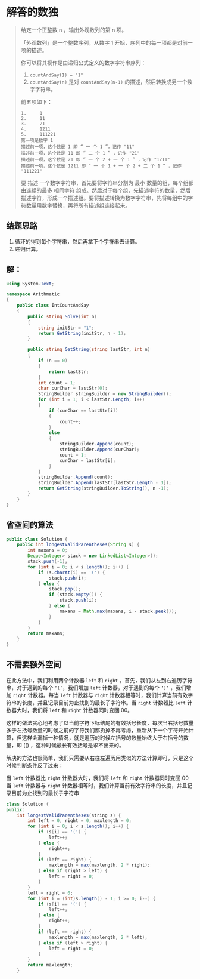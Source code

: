 # 解答的数独

> 给定一个正整数 n ，输出外观数列的第 n 项。
>
> 「外观数列」是一个整数序列，从数字 1 开始，序列中的每一项都是对前一项的描述。
>
> 你可以将其视作是由递归公式定义的数字字符串序列：
>
> 1. `countAndSay(1) = "1"`
> 2. `countAndSay(n)` 是对 `countAndSay(n-1)` 的描述，然后转换成另一个数字字符串。
>
> 前五项如下：
>
> ```
> 1.     1
> 2.     11
> 3.     21
> 4.     1211
> 5.     111221
> 第一项是数字 1 
> 描述前一项，这个数是 1 即 “ 一 个 1 ”，记作 "11"
> 描述前一项，这个数是 11 即 “ 二 个 1 ” ，记作 "21"
> 描述前一项，这个数是 21 即 “ 一 个 2 + 一 个 1 ” ，记作 "1211"
> 描述前一项，这个数是 1211 即 “ 一 个 1 + 一 个 2 + 二 个 1 ” ，记作 "111221"
> ```
>
> 要 描述 一个数字字符串，首先要将字符串分割为 最小 数量的组，每个组都由连续的最多 相同字符 组成。然后对于每个组，先描述字符的数量，然后描述字符，形成一个描述组。要将描述转换为数字字符串，先将每组中的字符数量用数字替换，再将所有描述组连接起来。
>

## 结题思路

1. 循环的得到每个字符串，然后再拿下个字符串去计算。
2. 递归计算。

## 解：

```c#
using System.Text;

namespace Arithmatic
{
    public class IntCountAndSay
    {
        public string Solve(int n)
        {
            string initStr = "1";
            return GetString(initStr, n - 1);
        }

        public string GetString(string lastStr, int n)
        {
            if (n == 0)
            {
                return lastStr;
            }
            int count = 1;
            char curChar = lastStr[0];
            StringBuilder stringBuilder = new StringBuilder();
            for (int i = 1; i < lastStr.Length; i++)
            {
                if (curChar == lastStr[i])
                {
                    count++;
                }
                else
                {
                    stringBuilder.Append(count);
                    stringBuilder.Append(curChar);
                    count = 1;
                    curChar = lastStr[i];
                }
            }
            stringBuilder.Append(count);
            stringBuilder.Append(lastStr[lastStr.Length - 1]);
            return GetString(stringBuilder.ToString(), n -1);
        }
    }
}

```

## 省空间的算法

```java
public class Solution {
    public int longestValidParentheses(String s) {
        int maxans = 0;
        Deque<Integer> stack = new LinkedList<Integer>();
        stack.push(-1);
        for (int i = 0; i < s.length(); i++) {
            if (s.charAt(i) == '(') {
                stack.push(i);
            } else {
                stack.pop();
                if (stack.empty()) {
                    stack.push(i);
                } else {
                    maxans = Math.max(maxans, i - stack.peek());
                }
            }
        }
        return maxans;
    }
}
```

## 不需要额外空间

在此方法中，我们利用两个计数器 `left` 和 `right` 。首先，我们从左到右遍历字符串，对于遇到的每个 `‘(’`，我们增加 `left` 计数器，对于遇到的每个 `‘)’` ，我们增加 `right` 计数器。每当 `left` 计数器与 `right` 计数器相等时，我们计算当前有效字符串的长度，并且记录目前为止找到的最长子字符串。当 `right` 计数器比 `left` 计数器大时，我们将 `left` 和 `right` 计数器同时变回 00。

这样的做法贪心地考虑了以当前字符下标结尾的有效括号长度，每次当右括号数量多于左括号数量的时候之前的字符我们都扔掉不再考虑，重新从下一个字符开始计算，但这样会漏掉一种情况，就是遍历的时候左括号的数量始终大于右括号的数量，即 (() ，这种时候最长有效括号是求不出来的。

解决的方法也很简单，我们只需要从右往左遍历用类似的方法计算即可，只是这个时候判断条件反了过来：

当 `left` 计数器比 `right` 计数器大时，我们将 `left` 和 `right` 计数器同时变回 00
当 `left` 计数器与 `right` 计数器相等时，我们计算当前有效字符串的长度，并且记录目前为止找到的最长子字符串

```java
class Solution {
public:
    int longestValidParentheses(string s) {
        int left = 0, right = 0, maxlength = 0;
        for (int i = 0; i < s.length(); i++) {
            if (s[i] == '(') {
                left++;
            } else {
                right++;
            }
            if (left == right) {
                maxlength = max(maxlength, 2 * right);
            } else if (right > left) {
                left = right = 0;
            }
        }
        left = right = 0;
        for (int i = (int)s.length() - 1; i >= 0; i--) {
            if (s[i] == '(') {
                left++;
            } else {
                right++;
            }
            if (left == right) {
                maxlength = max(maxlength, 2 * left);
            } else if (left > right) {
                left = right = 0;
            }
        }
        return maxlength;
    }
```

